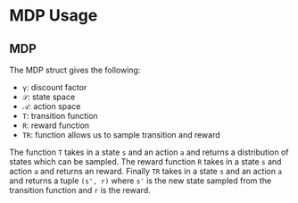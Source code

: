 # MDP Usage

## MDP
The MDP struct gives the following:
 - `γ`: discount factor
 - `𝒮`: state space
 - `𝒜`: action space
 - `T`: transition function
 - `R`: reward function
 - `TR`: function allows us to sample transition and reward

The function `T` takes in a state `s` and an action `a` and returns a distribution of states which can be sampled. The reward function `R` takes in a state `s` and action `a` and returns an reward. Finally `TR` takes in a state `s` and an action `a` and returns a tuple `(s', r)` where `s'` is the new state sampled from the transition function and `r` is the reward.
